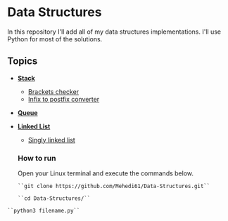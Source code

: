 # Data Structures
In this repository I'll add all of my data structures implementations.
I'll use Python for most of the solutions.
  
## Topics  
* [**Stack**](https://github.com/Mehedi61/Data-Structures/blob/master/data-structures/stack.py)  
  * [Brackets checker](https://github.com/Mehedi61/Data-Structures/blob/master/data-structures/brackets.py)
  * [Infix to postfix converter](https://github.com/Mehedi61/Data-Structures/blob/master/data-structures/infix_to_postfix_converter.py)  
* [**Queue**](https://github.com/Mehedi61/Data-Structures/blob/master/data-structures/queue.cs)
* [**Linked List**](https://github.com/Mehedi61/Data-Structures/blob/master/README.md)  
  * [Singly linked list](https://github.com/Mehedi61/Data-Structures/blob/master/data-structures/singly_linked_list.py)
  
  ### How to run
  Open your Linux terminal and execute the commands below.  
  ```
  ``git clone https://github.com/Mehedi61/Data-Structures.git``
  ```
  ```
  ``cd Data-Structures/``
  ```
 ```
 ``python3 filename.py``
 ```
 
